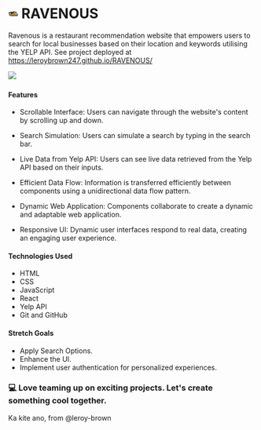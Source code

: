 # <img src="public/Ravenous-Favicon-two.svg" width="20"> RAVENOUS

Ravenous is a restaurant recommendation website that empowers users to search for local businesses based on their location and keywords utilising the YELP API. See project deployed at https://leroybrown247.github.io/RAVENOUS/

![](public/Ravenous%20Project.gif)

#### Features

- Scrollable Interface: Users can navigate through the website's content by scrolling up and down.

- Search Simulation: Users can simulate a search by typing in the search bar.

- Live Data from Yelp API: Users can see live data retrieved from the Yelp API based on their inputs.

- Efficient Data Flow: Information is transferred efficiently between components using a unidirectional data flow pattern.

- Dynamic Web Application: Components collaborate to create a dynamic and adaptable web application.

- Responsive UI: Dynamic user interfaces respond to real data, creating an engaging user experience.

#### Technologies Used

- HTML
- CSS
- JavaScript
- React
- Yelp API
- Git and GitHub

#### Stretch Goals

- Apply Search Options.
- Enhance the UI.
- Implement user authentication for personalized experiences.

### 💻 Love teaming up on exciting projects. Let's create something cool together.

Ka kite ano, from @leroy-brown
